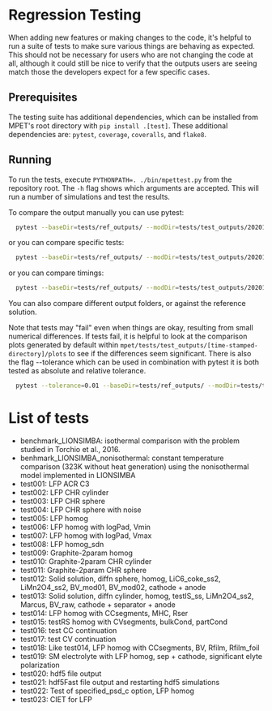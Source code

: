 # Regression Testing

When adding new features or making changes to the code, it's helpful to run a suite of tests to make sure various things are behaving as expected. This should not be necessary for users who are not changing the code at all, although it could still be nice to verify that the outputs users are seeing match those the developers expect for a few specific cases.

## Prerequisites

The testing suite has additional dependencies, which can be installed from MPET's root directory with `pip install .[test]`. These additional dependencies are: `pytest`, `coverage`, `coveralls`, and `flake8`.

## Running

To run the tests, execute `PYTHONPATH=. ./bin/mpettest.py` from the repository root. The `-h` flag shows which arguments are accepted.  This will run a number of
simulations and test the results.

To compare the output manually you can use pytest:
```bash
  pytest --baseDir=tests/ref_outputs/ --modDir=tests/test_outputs/20201208_154137/ tests/compare_tests.py
```
or you can compare specific tests:
```bash
  pytest --baseDir=tests/ref_outputs/ --modDir=tests/test_outputs/20201208_154137/ tests/compare_tests.py --tests test001 test002 --skip-analytic
```
or you can compare timings:
```bash
  pytest --baseDir=tests/ref_outputs/ --modDir=tests/test_outputs/20201208_154137/ tests/compare_timings.py --tests test001 test002 --skip-analytic
```

You can also compare different output folders, or against the reference solution.

Note that tests may "fail" even when things are okay, resulting from small numerical differences. If tests fail, it is helpful to look at the comparison plots generated by default within `mpet/tests/test_outputs/[time-stamped-directory]/plots` to see if the differences seem significant.
There is also the flag --tolerance which can be used in combination with pytest
it is both tested as absolute and relative tolerance.

```bash
  pytest --tolerance=0.01 --baseDir=tests/ref_outputs/ --modDir=tests/test_outputs/20201208_154137/ tests/compare_tests.py
```


# List of tests

 - benchmark_LIONSIMBA: isothermal comparison with the problem studied in Torchio et al., 2016.
 - benhmark_LIONSIMBA_nonisothermal: constant temperature comparison (323K without heat generation) using the nonisothermal model implemented in LIONSIMBA
 - test001: LFP ACR C3
 - test002: LFP CHR cylinder
 - test003: LFP CHR sphere
 - test004: LFP CHR sphere with noise
 - test005: LFP homog
 - test006: LFP homog with logPad, Vmin
 - test007: LFP homog with logPad, Vmax
 - test008: LFP homog_sdn
 - test009: Graphite-2param homog
 - test010: Graphite-2param CHR cylinder
 - test011: Graphite-2param CHR sphere
 - test012: Solid solution, diffn sphere, homog, LiC6_coke_ss2, LiMn2O4_ss2, BV_mod01, BV_mod02, cathode + anode
 - test013: Solid solution, diffn cylinder, homog, testIS_ss, LiMn2O4_ss2, Marcus, BV_raw, cathode + separator + anode
 - test014: LFP homog with CCsegments, MHC, Rser
 - test015: testRS homog with CVsegments, bulkCond, partCond
 - test016: test CC continuation
 - test017: test CV continuation
 - test018: Like test014, LFP homog with CCsegments, BV, Rfilm, Rfilm_foil
 - test019: SM electrolyte with LFP homog, sep + cathode, significant elyte polarization
 - test020: hdf5 file output
 - test021: hdf5Fast file output and restarting hdf5 simulations
 - test022: Test of specified_psd_c option, LFP homog
 - test023: CIET for LFP
